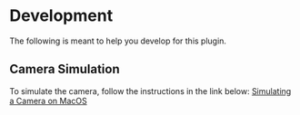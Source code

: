 # Development
The following is meant to help you develop for this plugin.

## Camera Simulation
To simulate the camera, follow the instructions in the link below:
[Simulating a Camera on MacOS](https://community.octoprint.org/t/setting-up-octoprint-on-macos/13425/9)
